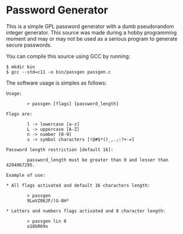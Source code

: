 Password Generator
==================

This is a simple GPL password generator with a dumb pseudorandom integer generator. This source was made during a hobby programming moment and may or may not be used as a serious program to generate secure passwords.

You can compile this source using GCC by running:
```
$ mkdir bin
$ gcc --std=c11 -o bin/passgen passgen.c
```

The software usage is simples as follows:

```
Usage:

        > passgen [flags] [password_length]

Flags are: 

        l -> lowercase [a-z]
        L -> uppercase [A-Z]
        n -> number [0-9]
        s -> symbol characters [!@#$*()_,.;:?+-=]

Password length restriction [default 16]: 

        password_length must be greater than 0 and lesser than 4294967295.

Example of use:

* All flags activated and default 16 characters length:

        > passgen
        9LwVZ06JF/)G-8H*

* Letters and numbers flags activated and 8 character length:

        > passgen lLn 8
        a18bR69x
```